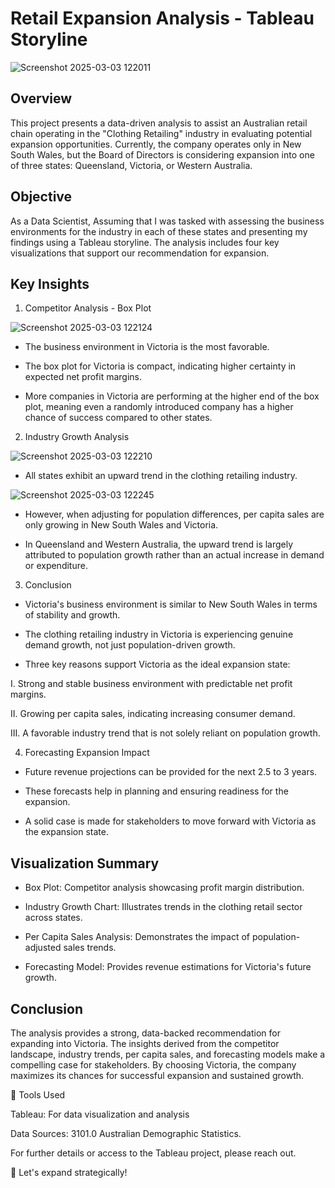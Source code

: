 # Retail Expansion Analysis - Tableau Storyline
![Screenshot 2025-03-03 122011](https://github.com/user-attachments/assets/852eefa6-596d-4d23-9926-c4429654fcaa)

## Overview

This project presents a data-driven analysis to assist an Australian retail chain operating in the "Clothing Retailing" industry in evaluating potential expansion opportunities. Currently, the company operates only in New South Wales, but the Board of Directors is considering expansion into one of three states: Queensland, Victoria, or Western Australia.

## Objective

As a Data Scientist, Assuming that I was tasked with assessing the business environments for the industry in each of these states and presenting my findings using a Tableau storyline. The analysis includes four key visualizations that support our recommendation for expansion.

## Key Insights

1. Competitor Analysis - Box Plot
   
![Screenshot 2025-03-03 122124](https://github.com/user-attachments/assets/bb13da0a-4866-4a18-ad8f-1dc0c0ac23c1)


*    The business environment in Victoria is the most favorable.

*    The box plot for Victoria is compact, indicating higher certainty in expected net profit margins.

*    More companies in Victoria are performing at the higher end of the box plot, meaning even a randomly introduced company has a higher chance of success compared to other states.

2. Industry Growth Analysis
   
![Screenshot 2025-03-03 122210](https://github.com/user-attachments/assets/95927564-2cf1-4b8f-b2d2-1a6b11af8a4b)

*    All states exhibit an upward trend in the clothing retailing industry.

![Screenshot 2025-03-03 122245](https://github.com/user-attachments/assets/2df2c02f-dc81-4b36-995d-a328ec5fd5c7)


*    However, when adjusting for population differences, per capita sales are only growing in New South Wales and Victoria.

*    In Queensland and Western Australia, the upward trend is largely attributed to population growth rather than an actual increase in demand or expenditure.

3. Conclusion

*    Victoria's business environment is similar to New South Wales in terms of stability and growth.

*    The clothing retailing industry in Victoria is experiencing genuine demand growth, not just population-driven growth.

*    Three key reasons support Victoria as the ideal expansion state:

I.    Strong and stable business environment with predictable net profit margins.

II.    Growing per capita sales, indicating increasing consumer demand.

III.    A favorable industry trend that is not solely reliant on population growth.

4. Forecasting Expansion Impact

*    Future revenue projections can be provided for the next 2.5 to 3 years.

*    These forecasts help in planning and ensuring readiness for the expansion.

*    A solid case is made for stakeholders to move forward with Victoria as the expansion state.

## Visualization Summary

*    Box Plot: Competitor analysis showcasing profit margin distribution.

*    Industry Growth Chart: Illustrates trends in the clothing retail sector across states.

*    Per Capita Sales Analysis: Demonstrates the impact of population-adjusted sales trends.

*    Forecasting Model: Provides revenue estimations for Victoria's future growth.

## Conclusion

The analysis provides a strong, data-backed recommendation for expanding into Victoria. The insights derived from the competitor landscape, industry trends, per capita sales, and forecasting models make a compelling case for stakeholders. By choosing Victoria, the company maximizes its chances for successful expansion and sustained growth.

📌 Tools Used

Tableau: For data visualization and analysis

Data Sources: 3101.0 Australian Demographic Statistics.

For further details or access to the Tableau project, please reach out.

🚀 Let's expand strategically!

